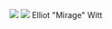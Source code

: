 ![](https://files.catbox.moe/38kyu0.png) ![](https://files.catbox.moe/82s6zq.jpg)
Elliot "Mirage" Witt
